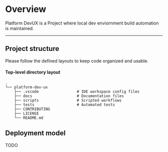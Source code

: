 # Overview

Platform DevUX is a Project where local dev enviornment build automation is maintained.

---

## Project structure

Please follow the defined layouts to keep code organized and usable.

#### Top-level directory layout

    .
    └── platform-dev-ux
        ├── .vscode                 # IDE workspace config files
        ├── docs                    # Documentation files
        ├── scripts                 # Scripted workflows
        ├── tests                   # Automated tests
        ├── CONTRIBUTING      
        ├── LICENSE
        └── README.md

## Deployment model
TODO